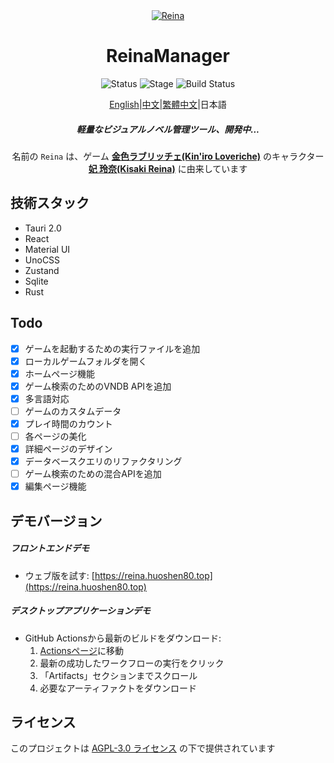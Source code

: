 <div align="center">
  <div style="width:200px">
    <a href="https://vndb.org/c64303">
      <img src="src-tauri/icons/reina.png" alt="Reina">
    </a>
  </div>

<h1>ReinaManager</h1>

![Status](https://img.shields.io/badge/status-active-brightgreen) ![Stage](https://img.shields.io/badge/stage-beta-blue) ![Build Status](https://github.com/huoshen80/ReinaManager/actions/workflows/build.yml/badge.svg)

<p align="center"><a href="./README.md">English</a>|<a href="./README.zh_CN.md">中文</a>|<a href="./README.zh_TW.md">繁體中文</a>|日本語</p>

<h5>軽量なビジュアルノベル管理ツール、開発中...</h5>

名前の `Reina` は、ゲーム <a href="https://vndb.org/v21852"><b>金色ラブリッチェ(Kin'iro Loveriche)</b></a> のキャラクター <a href="https://vndb.org/c64303"><b>妃 玲奈(Kisaki Reina)</b></a> に由来しています

</div>

## 技術スタック

- Tauri 2.0
- React
- Material UI
- UnoCSS
- Zustand
- Sqlite
- Rust

## Todo

- [x] ゲームを起動するための実行ファイルを追加
- [x] ローカルゲームフォルダを開く
- [x] ホームページ機能
- [x] ゲーム検索のためのVNDB APIを追加
- [x] 多言語対応
- [ ] ゲームのカスタムデータ
- [x] プレイ時間のカウント
- [ ] 各ページの美化
- [x] 詳細ページのデザイン
- [x] データベースクエリのリファクタリング
- [ ] ゲーム検索のための混合APIを追加
- [x] 編集ページ機能

## デモバージョン

##### フロントエンドデモ
- ウェブ版を試す: [https://reina.huoshen80.top](https://reina.huoshen80.top)

##### デスクトップアプリケーションデモ
- GitHub Actionsから最新のビルドをダウンロード:
  1. [Actionsページ](https://github.com/huoshen80/ReinaManager/actions/workflows/build.yml)に移動
  2. 最新の成功したワークフローの実行をクリック
  3. 「Artifacts」セクションまでスクロール
  4. 必要なアーティファクトをダウンロード

## ライセンス

このプロジェクトは [AGPL-3.0 ライセンス](https://github.com/huoshen80/ReinaManager#AGPL-3.0-1-ov-file) の下で提供されています
